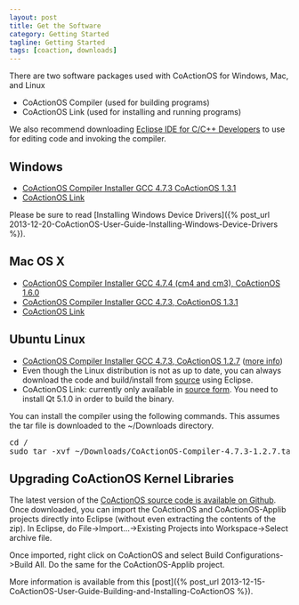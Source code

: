 ```yaml
---
layout: post
title: Get the Software
category: Getting Started
tagline: Getting Started
tags: [coaction, downloads]
---
```


There are two software packages used with CoActionOS for Windows, Mac, and Linux

- CoActionOS Compiler (used for building programs)
- CoActionOS Link (used for installing and running programs)

We also recommend downloading [Eclipse IDE for C/C++ Developers](http://www.eclipse.org/downloads/) to use for editing code and invoking the compiler.

## Windows

* [CoActionOS Compiler Installer GCC 4.7.3 CoActionOS 1.3.1](https://dl.dropboxusercontent.com/u/33863234/CoActionOS/win/CoActionOS-Compiler-Installer-4.7.3-1.3.1.exe)
* [CoActionOS Link](https://github.com/CoActionOS/CoActionOS-Desktop/releases)

Please be sure to read [Installing Windows Device Drivers]({% post_url 2013-12-20-CoActionOS-User-Guide-Installing-Windows-Device-Drivers %}).

## Mac OS X
 
* [CoActionOS Compiler Installer GCC 4.7.4 (cm4 and cm3), CoActionOS 1.6.0](https://dl.dropboxusercontent.com/u/33863234/CoActionOS/macosx/CoActionOS-Compiler-4.7.4-1.6.0.pkg)
* [CoActionOS Compiler Installer GCC 4.7.3, CoActionOS 1.3.1](https://dl.dropboxusercontent.com/u/33863234/CoActionOS/macosx/CoActionOS-Compiler-4.7.3-1.3.1.pkg)
* [CoActionOS Link](https://github.com/CoActionOS/CoActionOS-Desktop/releases)

## Ubuntu Linux

* [CoActionOS Compiler Installer GCC 4.7.3, CoActionOS 1.2.7](https://dl.dropboxusercontent.com/u/33863234/CoActionOS/linux/CoActionOS-Compiler-4.7.3-1.2.7.tar.gz) ([more info](https://www.coactionos.com/redmine/boards/3/topics/5))
* Even though the Linux distribution is not as up to date, you can always download the code and build/install from [source](https://github.com/CoActionOS/CoActionOS) using Eclipse.
* CoActionOS Link: currently only available in [source form](https://github.com/CoActionOS/CoActionOS-Desktop). You need to install Qt 5.1.0 in order to build the binary.

You can install the compiler using the following commands. This assumes the tar file is downloaded to the ~/Downloads directory.

<pre>
cd /
sudo tar -xvf ~/Downloads/CoActionOS-Compiler-4.7.3-1.2.7.tar.gz
</pre>

## Upgrading CoActionOS Kernel Libraries

The latest version of the [CoActionOS source code is available on Github](https://github.com/CoActionOS/CoActionOS-Public).  Once downloaded, you can import the CoActionOS and CoActionOS-Applib projects directly into Eclipse (without even extracting the contents of the zip).  In Eclipse, do File->Import...->Existing Projects into Workspace->Select archive file.

Once imported, right click on CoActionOS and select Build Configurations->Build All.  Do the same for the CoActionOS-Applib project.

More information is available from this [post]({% post_url 2013-12-15-CoActionOS-User-Guide-Building-and-Installing-CoActionOS %}).